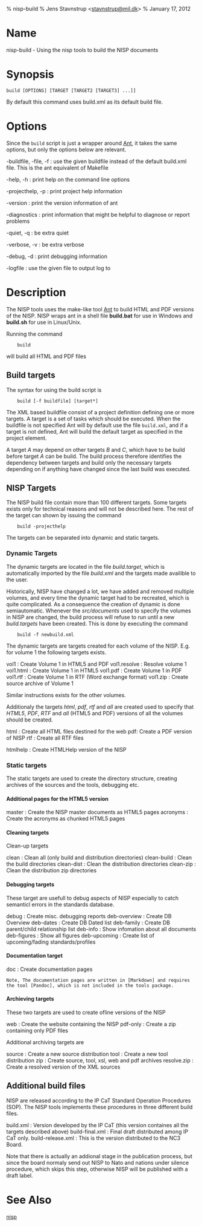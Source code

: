 % nisp-build
% Jens Stavnstrup \<stavnstrup@mil.dk\>
% January 17, 2012


Name
====

nisp-build - Using the nisp tools to build the NISP documents


Synopsis
========

    build [OPTIONS] [TARGET [TARGET2 [TARGET3] ...]] 


By default this command uses build.xml as its default build file.


Options
=======

Since the `build` script is just a wrapper around [Ant], it takes the
same options, but only the options below are relevant.

-buildfile, -file, -f <file>
:   use the given buildfile instead of the default build.xml file. This is the ant equivalent of Makefile

-help, -h
:   print help on the command line options

-projecthelp, -p
:   print project help information

-version
:    print the version information of ant

-diagnostics
:   print information that might be helpful to diagnose or report problems

-quiet, -q
:   be extra quiet

-verbose, -v
:   be extra verbose

-debug, -d
:   print debugging information

-logfile <file>
:   use the given file to output log to


Description
===========

The NISP tools uses the make-like tool [Ant](http://ant.apache.org/) to
build HTML and PDF versions of the NISP. NISP wraps ant in a shell file
**build.bat** for use in Windows and **build.sh** for use in Linux/Unix.

Running the command

~~~
    build
~~~

will build all HTML and PDF files


Build targets
-------------

The syntax for using the build script is

~~~
    build [-f buildfile] [target*]
~~~

The XML based buildfile consist of a project definition defining one
or more targets. A target is a set of tasks which should be
executed. When the buildfile is not specified Ant will by default use
the file `build.xml`, and if a target is not defined, Ant will build
the default target as specified in the project element.

A target *A* may depend on other targets *B* and *C*, which have to be build
before target *A* can be build. The build process therefore identifies the
dependency between targets and build only the necessary targets
depending on if anything have changed since the last build was executed.

NISP Targets
------------

The NISP build file contain more than 100 different targets. Some
targets exists only for technical reasons and will not be described
here. The rest of the target can shown by issuing the command

~~~
    build -projecthelp
~~~

The targets can be separated into dynamic and static targets.


### Dynamic Targets

The dynamic targets are located in the file *build.target*, which is
automatically imported by the file *build.xml* and the targets made
availible to the user.

Historically, NISP have changed a lot, we have added and removed
multiple volumes, and every time the dynamic target had to be
recreated, which is quite complicated. As a consequence the creation
of dynamic is done semiautomatic. Whenever the *src/documents* used to
specify the volumes in NISP are changed, the build process will refuse
to run until a new *build.targets* have been created. This is done by
executing the command

~~~
    build -f newbuild.xml
~~~

The dynamic targets are targets created for each volume of the NISP.
E.g. for volume 1 the following targets exists.

vol1
:   Create Volume 1 in HTML5 and PDF
vol1.resolve
:   Resolve volume 1
vol1.html
:   Create Volume 1 in HTML5
vol1.pdf
:   Create Volume 1 in PDF
vol1.rtf
:   Create Volume 1 in RTF (Word exchange format)
vol1.zip
:   Create source archive of Volume 1

Similar instructions exists for the other volumes.

Additionaly the targets *html*, *pdf*, *rtf* and *all* are created
used to specify that *HTML5*, *PDF*, *RTF* and *all* (HTML5 and PDF)
versions of all the volumes should be created.

html
:   Create all HTML files destined for the web
pdf:
    Create a PDF version of NISP
rtf
:   Create all RTF files


htmlhelp
:   Create HTMLHelp version of the NISP


### Static targets

The static targets are used to create the directory
structure, creating archives of the sources and the tools, debugging
etc.

#### Additional pages for the HTML5 version

master
:   Create the NISP master documents as HTML5 pages
acronyms
:   Create the acronyms as chunked HTML5 pages

#### Cleaning targets

Clean-up targets

clean
:   Clean all (only build and distribution directories)
clean-build
:   Clean the build directories
clean-dist
:   Clean the distribution directories
clean-zip
:   Clean the distribution zip directories

#### Debugging targets

These target are usefull to debug aspects of NISP especially to catch
semanticl errors in the standards database.

debug
:   Create misc. debugging reports
deb-overview
:   Create DB Overview
deb-dates
:   Create DB Dated list
deb-family
:   Create DB parent/child relationship list
deb-info
:   Show infomation about all documents
deb-figures
:   Show all figures
deb-upcoming
:   Create list of upcoming/fading standards/profiles


#### Documentation target

doc
:   Create documentation pages

    Note, The documentation pages are written in [Markdown] and requires
    the tool [Pandoc], which is not included in the tools package.


#### Archieving targets

These two targets are used to create ofline versions of the NISP

web
:   Create the website containing the NISP
pdf-only
:   Create a zip containing only PDF files

Additional archiving targets are

source
:   Create a new source distribution
tool
:   Create a new tool distribution
zip
:   Create source, tool, xsl, web and pdf archives
resolve.zip
:   Create a resolved version of the XML sources


Additional build files
----------------------

NISP are released according to the IP CaT Standard Operation
Procedures (SOP). The NISP tools implements these procedures in three
different build files.


build.xml
:   Version developed by the IP CaT (this version containes all the targets described above)
build-final.xml
:   Final draft distributed among IP CaT only.
build-release.xml
:   This is the version distributed to the NC3 Board.

Note that there is actually an addional stage in the publication
process, but since the board normaly send out NISP to Nato and nations
under silence procedure, which skips this step, otherwise NISP will be
published with a draft label.



See Also
========

[nisp]


[Ant]: (http://ant.apache.org/)

[Markdown]: (http://daringfireball.net/projects/markdown/)

[Pandoc]: (http://johnmacfarlane.net/pandoc/)

[nisp]: (nisp.html)
